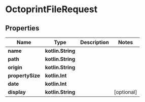 
# OctoprintFileRequest

## Properties
Name | Type | Description | Notes
------------ | ------------- | ------------- | -------------
**name** | **kotlin.String** |  | 
**path** | **kotlin.String** |  | 
**origin** | **kotlin.String** |  | 
**propertySize** | **kotlin.Int** |  | 
**date** | **kotlin.Int** |  | 
**display** | **kotlin.String** |  |  [optional]



